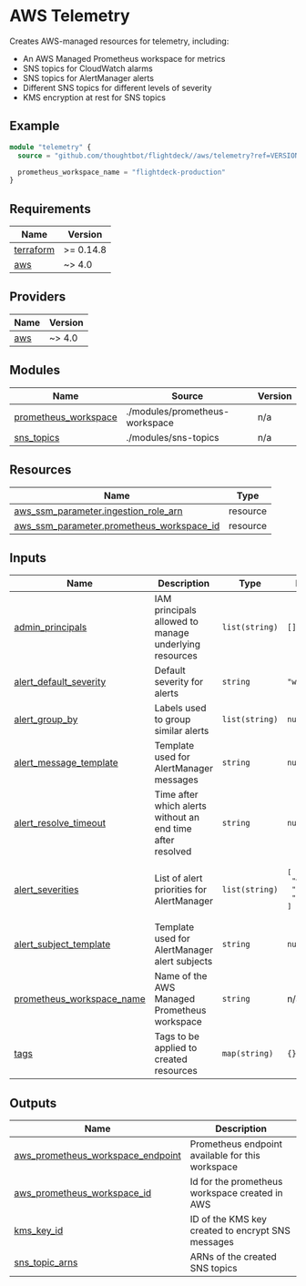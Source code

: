 # AWS Telemetry

Creates AWS-managed resources for telemetry, including:

- An AWS Managed Prometheus workspace for metrics
- SNS topics for CloudWatch alarms
- SNS topics for AlertManager alerts
- Different SNS topics for different levels of severity
- KMS encryption at rest for SNS topics

## Example

```terraform
module "telemetry" {
  source = "github.com/thoughtbot/flightdeck//aws/telemetry?ref=VERSION"

  prometheus_workspace_name = "flightdeck-production"
}
```

<!-- BEGIN_TF_DOCS -->
## Requirements

| Name | Version |
|------|---------|
| <a name="requirement_terraform"></a> [terraform](#requirement\_terraform) | >= 0.14.8 |
| <a name="requirement_aws"></a> [aws](#requirement\_aws) | ~> 4.0 |

## Providers

| Name | Version |
|------|---------|
| <a name="provider_aws"></a> [aws](#provider\_aws) | ~> 4.0 |

## Modules

| Name | Source | Version |
|------|--------|---------|
| <a name="module_prometheus_workspace"></a> [prometheus\_workspace](#module\_prometheus\_workspace) | ./modules/prometheus-workspace | n/a |
| <a name="module_sns_topics"></a> [sns\_topics](#module\_sns\_topics) | ./modules/sns-topics | n/a |

## Resources

| Name | Type |
|------|------|
| [aws_ssm_parameter.ingestion_role_arn](https://registry.terraform.io/providers/hashicorp/aws/latest/docs/resources/ssm_parameter) | resource |
| [aws_ssm_parameter.prometheus_workspace_id](https://registry.terraform.io/providers/hashicorp/aws/latest/docs/resources/ssm_parameter) | resource |

## Inputs

| Name | Description | Type | Default | Required |
|------|-------------|------|---------|:--------:|
| <a name="input_admin_principals"></a> [admin\_principals](#input\_admin\_principals) | IAM principals allowed to manage underlying resources | `list(string)` | `[]` | no |
| <a name="input_alert_default_severity"></a> [alert\_default\_severity](#input\_alert\_default\_severity) | Default severity for alerts | `string` | `"warning"` | no |
| <a name="input_alert_group_by"></a> [alert\_group\_by](#input\_alert\_group\_by) | Labels used to group similar alerts | `list(string)` | `null` | no |
| <a name="input_alert_message_template"></a> [alert\_message\_template](#input\_alert\_message\_template) | Template used for AlertManager messages | `string` | `null` | no |
| <a name="input_alert_resolve_timeout"></a> [alert\_resolve\_timeout](#input\_alert\_resolve\_timeout) | Time after which alerts without an end time after resolved | `string` | `null` | no |
| <a name="input_alert_severities"></a> [alert\_severities](#input\_alert\_severities) | List of alert priorities for AlertManager | `list(string)` | <pre>[<br>  "warning",<br>  "ticket",<br>  "page"<br>]</pre> | no |
| <a name="input_alert_subject_template"></a> [alert\_subject\_template](#input\_alert\_subject\_template) | Template used for AlertManager alert subjects | `string` | `null` | no |
| <a name="input_prometheus_workspace_name"></a> [prometheus\_workspace\_name](#input\_prometheus\_workspace\_name) | Name of the AWS Managed Prometheus workspace | `string` | n/a | yes |
| <a name="input_tags"></a> [tags](#input\_tags) | Tags to be applied to created resources | `map(string)` | `{}` | no |

## Outputs

| Name | Description |
|------|-------------|
| <a name="output_aws_prometheus_workspace_endpoint"></a> [aws\_prometheus\_workspace\_endpoint](#output\_aws\_prometheus\_workspace\_endpoint) | Prometheus endpoint available for this workspace |
| <a name="output_aws_prometheus_workspace_id"></a> [aws\_prometheus\_workspace\_id](#output\_aws\_prometheus\_workspace\_id) | Id for the prometheus workspace created in AWS |
| <a name="output_kms_key_id"></a> [kms\_key\_id](#output\_kms\_key\_id) | ID of the KMS key created to encrypt SNS messages |
| <a name="output_sns_topic_arns"></a> [sns\_topic\_arns](#output\_sns\_topic\_arns) | ARNs of the created SNS topics |
<!-- END_TF_DOCS -->
